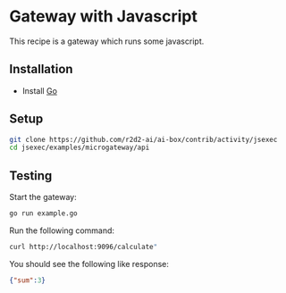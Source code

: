 # Gateway with Javascript
This recipe is a gateway which runs some javascript.

## Installation
* Install [Go](https://golang.org/)

## Setup
```bash
git clone https://github.com/r2d2-ai/ai-box/contrib/activity/jsexec
cd jsexec/examples/microgateway/api
```

## Testing

Start the gateway:
```bash
go run example.go
```

Run the following command:
```bash
curl http://localhost:9096/calculate"
```

You should see the following like response:
```json
{"sum":3}
```
